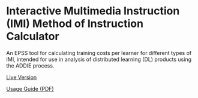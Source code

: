 # Interactive Multimedia Instruction (IMI) Method of Instruction Calculator
An EPSS tool for calculating training costs per learner for different types of IMI, intended for use in analysis of distributed learning (DL) products using the ADDIE process.

[Live Version](https://tadlp.github.io/imi-cost-calc/)

[Usage Guide (PDF)](https://tadlp.github.io/imi-cost-calc/CECC_EPSS_Usage.pdf)
